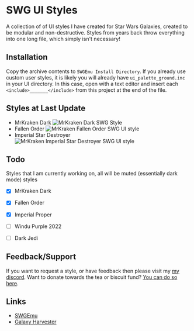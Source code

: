 # SWG UI Styles

A collection of of UI styles I have created for Star Wars Galaxies, created to be modular and non-destructive. Styles from years back throw everything into one long file, which simply isn't necessary!

## Installation

Copy the archive contents to `SWGEmu Install Directory`.
If you already use custom user styles, it is likely you will already have `ui_palette_ground.inc` in your UI directory. In this case, open with a text editor and insert each `<include>_______</include>` from this project at the end of the file.

## Styles at Last Update
- MrKraken Dark
![MrKraken Dark SWG Style](https://i.imgur.com/aMFxEUT.png)
- Fallen Order
![MrKraken Fallen Order SWG UI style](https://i.imgur.com/t70ltIf.png)
- Imperial Star Destroyer
![MrKraken Imperial Star Destroyer SWG UI style](https://i.imgur.com/3WFGnOI.png)

## Todo
Styles that I am currently working on, all will be muted (essentially dark mode) styles

- [x] MrKraken Dark
- [x] Fallen Order
- [x] Imperial Proper
- [ ] Windu Purple 2022
- [ ] Dark Jedi


## Feedback/Support
If you want to request a style, or have feedback then please visit my [my discord](https://discord.mrkraken.art). Want to donate towards the tea or biscuit fund? [You can do so here](https://streamelements.com/realmrkraken/tip).

## Links
- [SWGEmu](https://www.swgemu.com)
- [Galaxy Harvester](https://www.galaxyharvester.com)